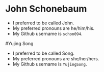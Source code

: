 # John Schonebaum
* I preferred to be called John.
* My preferred pronouns are he/him/his.
* My Github username is `schon094`.

#Yujing Song
* I preferred to be called Song.
* My preferred pronouns are she/her/hers.
* My Github username is `YujingSong`.
